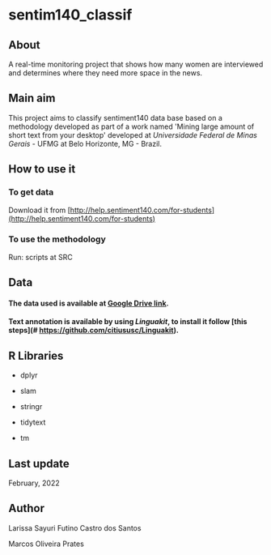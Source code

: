 # sentim140_classif

## About

A real-time monitoring project that shows how many women are interviewed and determines where they need more space in the news.

## Main aim

This project aims to classify sentiment140 data base based on a methodology developed as part of a work named 'Mining large amount of short text from your desktop' developed at *Universidade Federal de Minas Gerais* - UFMG at Belo Horizonte, MG - Brazil.


## How to use it

### To get data

Download it from [http://help.sentiment140.com/for-students](http://help.sentiment140.com/for-students)

### To use the methodology

Run: scripts at SRC


## Data

#### The data used is available at [Google Drive link](https://docs.google.com/file/d/0B04GJPshIjmPRnZManQwWEdTZjg/edit?resourcekey=0-betyQkEmWZgp8z0DFxWsHw).

#### Text annotation is available by using *Linguakit*, to install it follow [this steps](# https://github.com/citiususc/Linguakit).

## R Libraries

* dplyr

* slam

* stringr

* tidytext

* tm



## Last update

February, 2022


## Author

Larissa Sayuri Futino Castro dos Santos

Marcos Oliveira Prates
